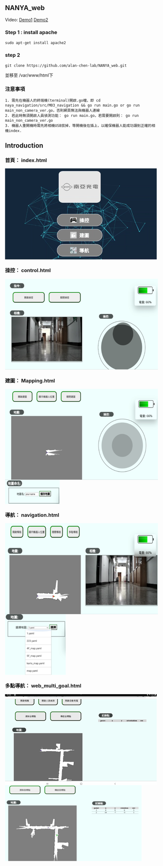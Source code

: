 ## NANYA_web

Video: [Demo1](https://drive.google.com/drive/folders/1_u_Q_DZNrWIzYPTW8-vnh6MUWNSiaqDO?usp=share_link)
[Demo2](https://drive.google.com/drive/folders/1EKUcJUFuRsCjh9Z3tdxxzWfXQkr_FJov?usp=share_link)

### Step 1 : install apache
```
sudo apt-get install apache2
```
### step 2
```
git clone https://github.com/alan-chen-lab/NANYA_web.git
```
並移至 /var/www/html下
### 注意事項
```
1. 需先在機器人的終端機(terminal)開啟.go檔，即 cd naya_navigation/src/M03_navigation && go run main.go or go run main_non_camera_ver.go，否則網頁無法與機器人連線
2. 若此時無須開啟人員偵測功能： go run main.go，若需要開啟則： go run main_non_camera_ver.go
3. 機器人重開機時需先將相機USB拔掉，等開機後在插上，以確保機器人能成功讀到正確的相機index.
```
## Introduction

### 首頁： index.html

<img src="./Picture_web/首頁.png" width = "500" height = "300" alt="front" align=center />

### 操控： control.html

<img src="./Picture_web/操控.png" width = "550" height = "300" alt="front" align=center />

### 建圖： Mapping.html

<img src="./Picture_web/建圖1.png" width = "550" height = "300" alt="front" align=center />
<img src="./Picture_web/建圖2.png" width = "180" height = "80" alt="front" align=center />

### 導航： navigation.html

<img src="./Picture_web/導航1.png" width = "560" height = "300" alt="front" align=center />
<img src="./Picture_web/導航2.png" width = "200" height = "200" alt="front" align=center />

### 多點導航： web_multi_goal.html

<img src="./Picture_web/多點導航1.png" width = "500" height = "300" alt="front" align=center />
<img src="./Picture_web/多點導航2.png" width = "450" height = "250" alt="front" align=center />
